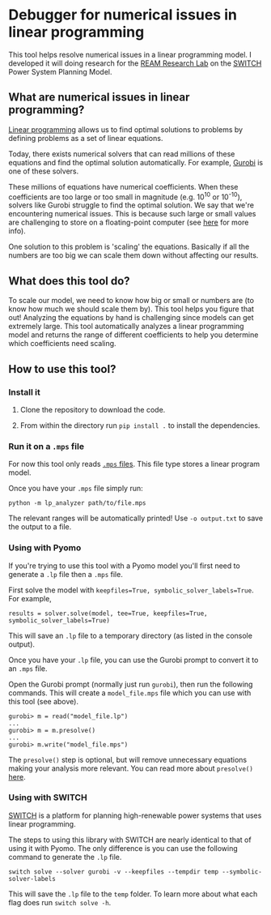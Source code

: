 # Debugger for numerical issues in linear programming

This tool helps resolve numerical issues in a linear programming
model. I developed it will doing research for the [REAM Research Lab](https://patyhidalgo.github.io/)
on the [SWITCH](http://switch-model.org/) Power System Planning
Model.

## What are numerical issues in linear programming?

[Linear programming](https://en.wikipedia.org/wiki/Linear_programming) allows us to find optimal solutions
to problems by defining problems as a set of linear equations.

Today, there exists numerical solvers that can read millions
of these equations and find the optimal solution automatically. 
For example, [Gurobi](https://www.gurobi.com/) is one of these solvers.

These millions of equations have numerical coefficients. When these
coefficients are too large or too small in magnitude (e.g. 10<sup>10</sup>
or 10<sup>-10</sup>), solvers like Gurobi struggle to find
the optimal solution. We say that we're encountering numerical
issues. This is because such large or small
values are challenging to store on a floating-point computer
(see [here](https://www.itu.dk/~sestoft/bachelor/IEEE754_article.pdf) for more info).

One solution to this problem is 'scaling' the equations.
Basically if all the numbers are too big we can scale them down
without affecting our results.

## What does this tool do?

To scale our model, we need to know how big or small or numbers are
(to know how much we should scale them by). This tool
helps you figure that out! Analyzing the equations by hand
is challenging since models can get extremely large. This
tool automatically analyzes a linear programming model
and returns the range of different coefficients
 to help you determine which coefficients need scaling.

## How to use this tool?

### Install it

1. Clone the repository to download the code.


2. From within the directory run `pip install .` to install the dependencies.

### Run it on a `.mps` file

For now this tool only reads [`.mps` files](https://en.wikipedia.org/wiki/MPS_(format)). This
file type stores a linear program model.

Once you have your `.mps` file simply run:

`python -m lp_analyzer path/to/file.mps`

The relevant ranges will be automatically printed! 
Use `-o output.txt` to save the output to a file.

### Using with Pyomo

If you're trying to use
this tool with a Pyomo model you'll first need to generate
a `.lp` file then a `.mps` file. 

First solve the model with `keepfiles=True, symbolic_solver_labels=True`. For example,

```
results = solver.solve(model, tee=True, keepfiles=True, symbolic_solver_labels=True)
```

This will save an `.lp` file to a temporary directory (as listed in the console output).


Once you have your `.lp` file, you can use the Gurobi
prompt to convert it to an `.mps` file.

Open the Gurobi prompt (normally just run `gurobi`),
then run the following commands. This will create a
`model_file.mps` file which you can use with this tool (see above).

```
gurobi> m = read("model_file.lp")
...
gurobi> m = m.presolve()
...
gurobi> m.write("model_file.mps")
```
The `presolve()` step is optional, but will remove
unnecessary equations making your analysis more relevant.
You can read more about `presolve()` [here](https://www.gurobi.com/documentation/9.1/refman/presolve2.html).

### Using with SWITCH

[SWITCH](https://github.com/switch-model/switch) 
is a platform for planning high-renewable power systems
that uses linear programming.

The steps to using this library with SWITCH are nearly identical to that of using it with Pyomo.
The only difference is you can use the following command to generate the `.lp` file.

`switch solve --solver gurobi -v --keepfiles --tempdir temp --symbolic-solver-labels`

This will save the `.lp` file to the `temp` folder. 
To learn more about what each flag does run `switch solve -h`.
